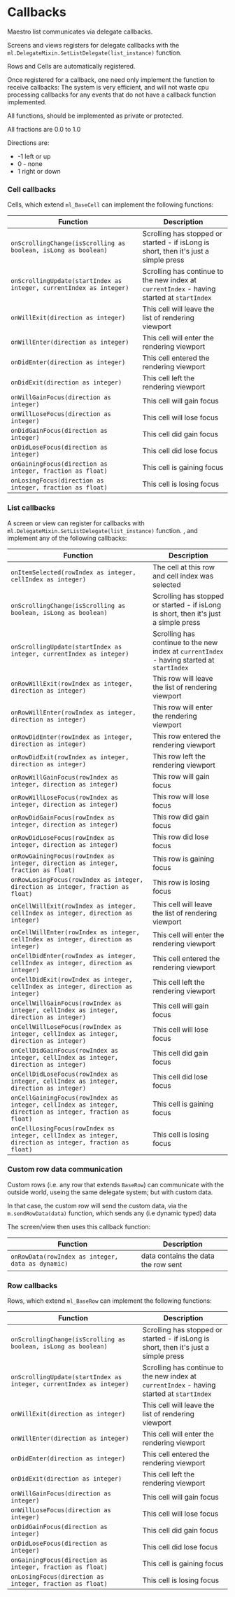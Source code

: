 # Callbacks

Maestro list communicates via delegate callbacks.

Screens and views registers for delegate callbacks with the `ml.DelegateMixin.SetListDelegate(list_instance)` function.

Rows and Cells are automatically registered.

Once registered for a callback, one need only implement the function to receive callbacks:
The system is very efficient, and will not waste cpu processing callbacks for any events that do not have a callback function implemented.

All functions, should be implemented as private or protected.

All fractions are 0.0 to 1.0

Directions are:

 - -1 left or up
 - 0 - none
 - 1 right or down

### Cell callbacks

Cells, which extend `ml_BaseCell` can implement the following functions:

|   Function    |   Description    |
|  ---  |  ---  |
|`onScrollingChange(isScrolling as boolean, isLong as boolean)`|   Scrolling has stopped or started - if isLong is short, then it's just a simple press    |
|`onScrollingUpdate(startIndex as integer, currentIndex as integer)`| Scrolling has continue to the new index at `currentIndex` - having started at `startIndex`     |
|`onWillExit(direction as integer)`| This cell will leave the list of rendering viewport      |
|`onWillEnter(direction as integer)`| This cell will enter the rendering viewport      |
|`onDidEnter(direction as integer)`|  This cell entered the rendering viewport     |
|`onDidExit(direction as integer)`| This cell left the rendering viewport      |
|`onWillGainFocus(direction as integer)`|  This cell will gain focus       |
|`onWillLoseFocus(direction as integer)`|  This cell will lose focus     |
|`onDidGainFocus(direction as integer)`| This cell did gain focus      |
|`onDidLoseFocus(direction as integer)`|  This cell did lose focus     |
|`onGainingFocus(direction as integer, fraction as float)`|  This cell is gaining focus     |
|`onLosingFocus(direction as integer, fraction as float)`|  This cell is losing focus     |


### List callbacks

A screen or view can register for callbacks with `ml.DelegateMixin.SetListDelegate(list_instance)` function.
, and implement any of the following callbacks:

|   Function    |   Description    |
|  ---  |  ---  |
|`onItemSelected(rowIndex as integer, cellIndex as integer)`|  The cell at this row and cell index was selected       |
|`onScrollingChange(isScrolling as boolean, isLong as boolean)`|   Scrolling has stopped or started - if isLong is short, then it's just a simple press    |
|`onScrollingUpdate(startIndex as integer, currentIndex as integer)`| Scrolling has continue to the new index at `currentIndex` - having started at `startIndex`     |
|`onRowWillExit(rowIndex as integer, direction as integer)`| This row will leave the list of rendering viewport      |
|`onRowWillEnter(rowIndex as integer, direction as integer)`| This row will enter the rendering viewport      |
|`onRowDidEnter(rowIndex as integer, direction as integer)`|  This row entered the rendering viewport     |
|`onRowDidExit(rowIndex as integer, direction as integer)`| This row left the rendering viewport      |
|`onRowWillGainFocus(rowIndex as integer, direction as integer)`|  This row will gain focus       |
|`onRowWillLoseFocus(rowIndex as integer, direction as integer)`|  This row will lose focus     |
|`onRowDidGainFocus(rowIndex as integer, direction as integer)`| This row did gain focus      |
|`onRowDidLoseFocus(rowIndex as integer, direction as integer)`|  This row did lose focus     |
|`onRowGainingFocus(rowIndex as integer, direction as integer, fraction as float)`|  This row is gaining focus     |
|`onRowLosingFocus(rowIndex as integer, direction as integer, fraction as float)`|  This row is losing focus     |
|`onCellWillExit(rowIndex as integer, cellIndex as integer, direction as integer)`| This cell will leave the list of rendering viewport      |
|`onCellWillEnter(rowIndex as integer, cellIndex as integer, direction as integer)`| This cell will enter the rendering viewport      |
|`onCellDidEnter(rowIndex as integer, cellIndex as integer, direction as integer)`|  This cell entered the rendering viewport     |
|`onCellDidExit(rowIndex as integer, cellIndex as integer, direction as integer)`| This cell left the rendering viewport      |
|`onCellWillGainFocus(rowIndex as integer, cellIndex as integer, direction as integer)`|  This cell will gain focus       |
|`onCellWillLoseFocus(rowIndex as integer, cellIndex as integer, direction as integer)`|  This cell will lose focus     |
|`onCellDidGainFocus(rowIndex as integer, cellIndex as integer, direction as integer)`| This cell did gain focus      |
|`onCellDidLoseFocus(rowIndex as integer, cellIndex as integer, direction as integer)`|  This cell did lose focus     |
|`onCellGainingFocus(rowIndex as integer, cellIndex as integer, direction as integer, fraction as float)`|  This cell is gaining focus     |
|`onCellLosingFocus(rowIndex as integer, cellIndex as integer, direction as integer, fraction as float)`|  This cell is losing focus     |

### Custom row data communication

Custom rows (i.e. any row that extends `BaseRow`) can communicate with the outside world, useing the same delegate system; but with custom data.

In that case, the custom row will send the custom data, via the `m.sendRowData(data)` function, which sends any (i.e dynamic typed) data

The screen/view then uses this callback function:


|   Function    |   Description    |
|  ---  |  ---  |
|`onRowData(rowIndex as integer, data as dynamic)`| data contains the data the row sent|


### Row callbacks

Rows, which extend `ml_BaseRow` can implement the following functions:

|   Function    |   Description    |
|  ---  |  ---  |
|`onScrollingChange(isScrolling as boolean, isLong as boolean)`|   Scrolling has stopped or started - if isLong is short, then it's just a simple press    |
|`onScrollingUpdate(startIndex as integer, currentIndex as integer)`| Scrolling has continue to the new index at `currentIndex` - having started at `startIndex`     |
|`onWillExit(direction as integer)`| This cell will leave the list of rendering viewport      |
|`onWillEnter(direction as integer)`| This cell will enter the rendering viewport      |
|`onDidEnter(direction as integer)`|  This cell entered the rendering viewport     |
|`onDidExit(direction as integer)`| This cell left the rendering viewport      |
|`onWillGainFocus(direction as integer)`|  This cell will gain focus       |
|`onWillLoseFocus(direction as integer)`|  This cell will lose focus     |
|`onDidGainFocus(direction as integer)`| This cell did gain focus      |
|`onDidLoseFocus(direction as integer)`|  This cell did lose focus     |
|`onGainingFocus(direction as integer, fraction as float)`|  This cell is gaining focus     |
|`onLosingFocus(direction as integer, fraction as float)`|  This cell is losing focus     |


